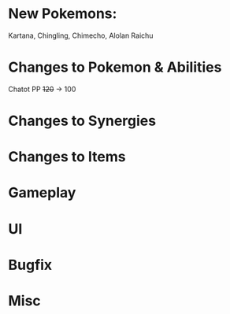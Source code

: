 # New Pokemons:

Kartana, Chingling, Chimecho, Alolan Raichu

# Changes to Pokemon & Abilities

Chatot PP ~~120~~ -> 100

# Changes to Synergies

# Changes to Items

# Gameplay

# UI

# Bugfix

# Misc
